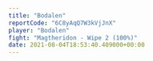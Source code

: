 ```yaml
---
title: "Bodalen"
reportCode: "6C8yAqQ7W3kVjJnX"
player: "Bodalen"
fight: "Magtheridon - Wipe 2 (100%)"
date: 2021-08-04T18:53:40.409000+00:00
---
```

